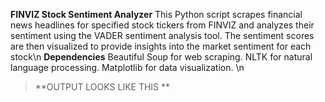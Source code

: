**FINVIZ Stock Sentiment Analyzer**
This Python script scrapes financial news headlines for specified stock tickers from FINVIZ and analyzes their sentiment using the VADER sentiment analysis tool. The sentiment scores are then visualized to provide insights into the market sentiment for each stock\n
**Dependencies**
Beautiful Soup for web scraping.
NLTK for natural language processing.
Matplotlib for data visualization.
\n
> **OUTPUT LOOKS LIKE THIS **

